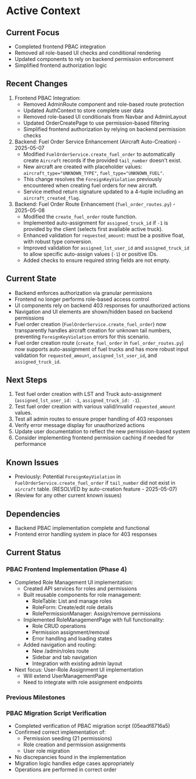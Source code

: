 # Active Context

## Current Focus
- Completed frontend PBAC integration
- Removed all role-based UI checks and conditional rendering
- Updated components to rely on backend permission enforcement
- Simplified frontend authorization logic

## Recent Changes
1. Frontend PBAC Integration:
   - Removed AdminRoute component and role-based route protection
   - Updated AuthContext to store complete user data
   - Removed role-based UI conditionals from Navbar and AdminLayout
   - Updated OrderCreatePage to use permission-based filtering
   - Simplified frontend authorization by relying on backend permission checks
2. Backend: Fuel Order Service Enhancement (Aircraft Auto-Creation) - 2025-05-07
   - Modified `FuelOrderService.create_fuel_order` to automatically create `Aircraft` records if the provided `tail_number` doesn't exist.
   - New aircraft are created with placeholder values: `aircraft_type="UNKNOWN_TYPE"`, `fuel_type="UNKNOWN_FUEL"`.
   - This change resolves the `ForeignKeyViolation` previously encountered when creating fuel orders for new aircraft.
   - Service method return signature updated to a 4-tuple including an `aircraft_created_flag`.
3. Backend: Fuel Order Route Enhancement (`fuel_order_routes.py`) - 2025-05-08
   - Modified the `create_fuel_order` route function.
   - Implemented auto-assignment for `assigned_truck_id` if `-1` is provided by the client (selects first available active truck).
   - Enhanced validation for `requested_amount`: must be a positive float, with robust type conversion.
   - Improved validation for `assigned_lst_user_id` and `assigned_truck_id` to allow specific auto-assign values (`-1`) or positive IDs.
   - Added checks to ensure required string fields are not empty.

## Current State
- Backend enforces authorization via granular permissions
- Frontend no longer performs role-based access control
- UI components rely on backend 403 responses for unauthorized actions
- Navigation and UI elements are shown/hidden based on backend permissions
- Fuel order creation (`FuelOrderService.create_fuel_order`) now transparently handles aircraft creation for unknown tail numbers, preventing `ForeignKeyViolation` errors for this scenario.
- Fuel order creation route (`create_fuel_order` in `fuel_order_routes.py`) now supports auto-assignment of fuel trucks and has more robust input validation for `requested_amount`, `assigned_lst_user_id`, and `assigned_truck_id`.

## Next Steps
1. Test fuel order creation with LST and Truck auto-assignment (`assigned_lst_user_id: -1`, `assigned_truck_id: -1`).
2. Test fuel order creation with various valid/invalid `requested_amount` values.
3. Test all admin routes to ensure proper handling of 403 responses
4. Verify error message display for unauthorized actions
5. Update user documentation to reflect the new permission-based system
6. Consider implementing frontend permission caching if needed for performance

## Known Issues
- Previously: Potential `ForeignKeyViolation` in `FuelOrderService.create_fuel_order` if `tail_number` did not exist in `aircraft` table. (RESOLVED by auto-creation feature - 2025-05-07)
- (Review for any other current known issues)

## Dependencies
- Backend PBAC implementation complete and functional
- Frontend error handling system in place for 403 responses

## Current Status

### PBAC Frontend Implementation (Phase 4)
- Completed Role Management UI implementation:
  - Created API services for roles and permissions
  - Built reusable components for role management:
    - RoleTable: List and manage roles
    - RoleForm: Create/edit role details
    - RolePermissionManager: Assign/remove permissions
  - Implemented RoleManagementPage with full functionality:
    - Role CRUD operations
    - Permission assignment/removal
    - Error handling and loading states
  - Added navigation and routing:
    - New /admin/roles route
    - Sidebar and tab navigation
    - Integration with existing admin layout
- Next focus: User-Role Assignment UI implementation
  - Will extend UserManagementPage
  - Need to integrate with role assignment endpoints

### Previous Milestones

### PBAC Migration Script Verification
- Completed verification of PBAC migration script (05eadf8716a5)
- Confirmed correct implementation of:
  - Permission seeding (21 permissions)
  - Role creation and permission assignments
  - User role migration
- No discrepancies found in the implementation
- Migration logic handles edge cases appropriately
- Operations are performed in correct order 